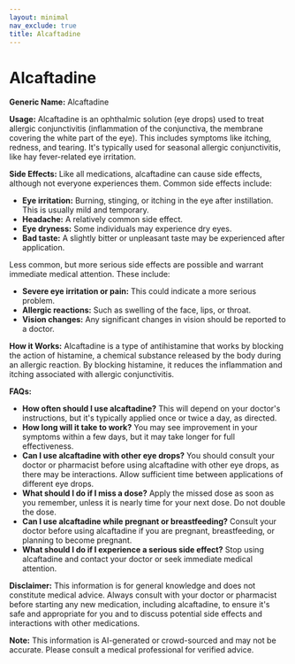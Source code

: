 ```yaml
---
layout: minimal
nav_exclude: true
title: Alcaftadine
---
```


# Alcaftadine

**Generic Name:** Alcaftadine

**Usage:** Alcaftadine is an ophthalmic solution (eye drops) used to treat allergic conjunctivitis (inflammation of the conjunctiva, the membrane covering the white part of the eye).  This includes symptoms like itching, redness, and tearing. It's typically used for seasonal allergic conjunctivitis, like hay fever-related eye irritation.

**Side Effects:**  Like all medications, alcaftadine can cause side effects, although not everyone experiences them. Common side effects include:

* **Eye irritation:** Burning, stinging, or itching in the eye after instillation. This is usually mild and temporary.
* **Headache:**  A relatively common side effect.
* **Eye dryness:** Some individuals may experience dry eyes.
* **Bad taste:** A slightly bitter or unpleasant taste may be experienced after application.

Less common, but more serious side effects are possible and warrant immediate medical attention. These include:

* **Severe eye irritation or pain:**  This could indicate a more serious problem.
* **Allergic reactions:**  Such as swelling of the face, lips, or throat.
* **Vision changes:**  Any significant changes in vision should be reported to a doctor.


**How it Works:** Alcaftadine is a type of antihistamine that works by blocking the action of histamine, a chemical substance released by the body during an allergic reaction. By blocking histamine, it reduces the inflammation and itching associated with allergic conjunctivitis.

**FAQs:**

* **How often should I use alcaftadine?**  This will depend on your doctor's instructions, but it's typically applied once or twice a day, as directed.
* **How long will it take to work?** You may see improvement in your symptoms within a few days, but it may take longer for full effectiveness.
* **Can I use alcaftadine with other eye drops?** You should consult your doctor or pharmacist before using alcaftadine with other eye drops, as there may be interactions.  Allow sufficient time between applications of different eye drops.
* **What should I do if I miss a dose?** Apply the missed dose as soon as you remember, unless it is nearly time for your next dose.  Do not double the dose.
* **Can I use alcaftadine while pregnant or breastfeeding?**  Consult your doctor before using alcaftadine if you are pregnant, breastfeeding, or planning to become pregnant.
* **What should I do if I experience a serious side effect?**  Stop using alcaftadine and contact your doctor or seek immediate medical attention.


**Disclaimer:** This information is for general knowledge and does not constitute medical advice. Always consult with your doctor or pharmacist before starting any new medication, including alcaftadine, to ensure it's safe and appropriate for you and to discuss potential side effects and interactions with other medications.


**Note:** This information is AI-generated or crowd-sourced and may not be accurate. Please consult a medical professional for verified advice.